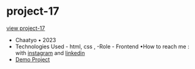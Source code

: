 # project-17

[view project-17](https://user-images.githubusercontent.com/120978791/212294003-e56ffb8e-ed42-4cbf-871e-f0e7a6436cea.mov)
- Chaatyo • 2023
- Technologies Used - html, css , 
-Role - Frontend
•How to reach me : with [instagram](https://www.instagram.com/erfan_hesaraki_web) and [linkedin](https://www.linkedin.com/in/erfan-hesaraki-)
- [Demo Project]( https://erfanhesaraki.github.io/project-17/)
